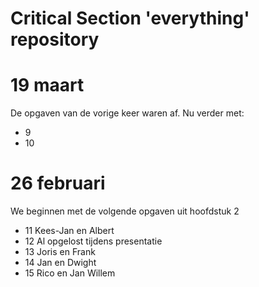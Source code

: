 Critical Section 'everything' repository
==========
# 19 maart
De opgaven van de vorige keer waren af. Nu verder met:
* 9
* 10

# 26 februari
We beginnen met de volgende opgaven uit hoofdstuk 2
* 11 Kees-Jan en Albert
* 12 Al opgelost tijdens presentatie
* 13 Joris en Frank
* 14 Jan en Dwight
* 15 Rico en Jan Willem

